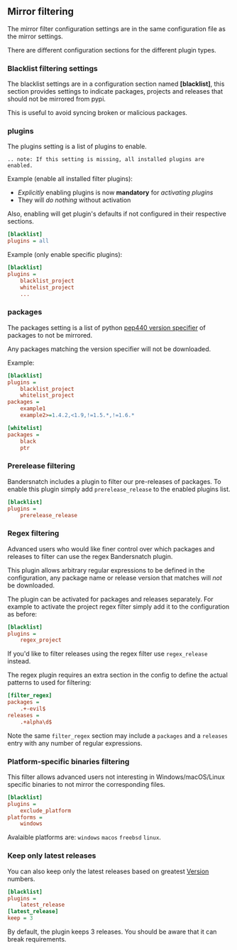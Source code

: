 ## Mirror filtering

The mirror filter configuration settings are in the same configuration file as the mirror settings.

There are different configuration sections for the different plugin types.

### Blacklist filtering settings

The blacklist settings are in a configuration section named **\[blacklist\]**,
this section provides settings to indicate packages, projects and releases that should
not be mirrored from pypi.

This is useful to avoid syncing broken or malicious packages.

### plugins

The plugins setting is a list of plugins to enable.

``` eval_rst
.. note: If this setting is missing, all installed plugins are enabled.
```

Example (enable all installed filter plugins):
- *Explicitly* enabling plugins is now **mandatory** for *activating plugins*
- They will *do nothing* without activation

Also, enabling will get plugin's defaults if not configured in their respective sections.

``` ini
[blacklist]
plugins = all
```

Example (only enable specific plugins):
``` ini
[blacklist]
plugins =
    blacklist_project
    whitelist_project
    ...
```

### packages

The packages setting is a list of python [pep440 version specifier](https://www.python.org/dev/peps/pep-0440/#id51) of packages to not be mirrored.

Any packages matching the version specifier will not be downloaded.

Example:
``` ini
[blacklist]
plugins =
    blacklist_project
    whitelist_project
packages =
    example1
    example2>=1.4.2,<1.9,!=1.5.*,!=1.6.*

[whitelist]
packages =
    black
    ptr
```

### Prerelease filtering

Bandersnatch includes a plugin to filter our pre-releases of packages. To enable this plugin simply add `prerelease_release` to the enabled plugins list.

``` ini
[blacklist]
plugins =
    prerelease_release
```

### Regex filtering

Advanced users who would like finer control over which packages and releases to filter can use the regex Bandersnatch plugin.

This plugin allows arbitrary regular expressions to be defined in the configuration, any package name or release version that matches will *not* be downloaded.

The plugin can be activated for packages and releases separately. For example to activate the project regex filter simply add it to the configuration as before:

``` ini
[blacklist]
plugins =
    regex_project
```

If you'd like to filter releases using the regex filter use `regex_release` instead.

The regex plugin requires an extra section in the config to define the actual patterns to used for filtering:

``` ini
[filter_regex]
packages =
    .+-evil$
releases =
    .+alpha\d$
```

Note the same `filter_regex` section may include a `packages` and a `releases` entry with any number of regular expressions.


### Platform-specific binaries filtering

This filter allows advanced users not interesting in Windows/macOS/Linux specific binaries to not mirror the corresponding files.


``` ini
[blacklist]
plugins =
    exclude_platform
platforms =
    windows
```

Avalaible platforms are: `windows` `macos` `freebsd` `linux`.


### Keep only latest releases

You can also keep only the latest releases based on greatest [Version](https://packaging.pypa.io/en/latest/version/) numbers.

``` ini
[blacklist]
plugins =
    latest_release
[latest_release]
keep = 3
```

By default, the plugin keeps 3 releases. You should be aware that it can break requirements.
